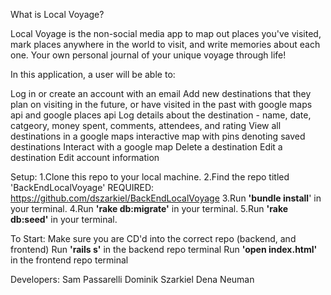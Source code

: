  
What is Local Voyage?

 Local Voyage is the non-social media app to map out places you've visited, mark places anywhere in the world to visit, and write memories about each one. Your own personal journal of your unique voyage through life!

 In this application, a user will be able to:

 Log in or create an account with an email
 Add new destinations that they plan on visiting in the future, or have visited in the past with google maps api and google places api
 Log details about the destination - name, date, catgeory, money spent, comments, attendees, and rating
 View all destinations in a google maps interactive map with pins denoting saved destinations
 Interact with a google map
 Delete a destination
 Edit a destination 
 Edit account information 


 Setup:
 1.Clone this repo to your local machine.
 2.Find the repo titled 'BackEndLocalVoyage' REQUIRED: https://github.com/dszarkiel/BackEndLocalVoyage
 3.Run **'bundle install**' in your terminal.
 4.Run **'rake db:migrate'** in your terminal.
 5.Run **'rake db:seed'** in your terminal.


 To Start:
 Make sure you are CD'd into the correct repo (backend, and frontend)
 Run **'rails s'** in the backend repo terminal
 Run **'open index.html'** in the frontend repo terminal


 Developers:
 Sam Passarelli
 Dominik Szarkiel
 Dena Neuman
